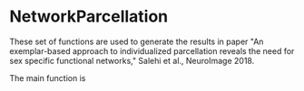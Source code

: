 # NetworkParcellation

These set of functions are used to generate the results in paper "An exemplar-based approach to individualized parcellation reveals the need for sex specific functional networks," Salehi et al., NeuroImage 2018.

The main function is 
